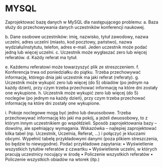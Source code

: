 # MYSQL

Zaprojektować bazę danych w MySQL dla następującego problemu:
a. Baza służy do przechowywania danych uczestników konferencji naukowej.

b. Dane osobowe uczestników: imię, nazwisko, tytuł zawodowy, nazwa uczelni, adres uczelni (miasto, kod pocztowy, państwo), nazwa wydziału/instytutu, telefon, adres e-mail.
Jeden uczestnik może podać jedną lub więcej uczelni.
c. Uczestnik może wygłaszać zero lub więcej referatów.
d. Każdy referat ma tytuł.

e. Każdemu referatowi może towarzyszyć plik ze streszczeniem.
f. Konferencja trwa od poniedziałku do piątku. Trzeba przechowywać informację, którego dnia jaki uczestnik ma jaki referat (referaty).
g. Uczestnik może wykupić zero lub więcej (do 5) obiadów (po jednym na każdy dzień), przy czym trzeba przechować informację na które dni zostały one wykupione.
h. Uczestnik może wykupić zero lub więcej (do 5) noclegów (po jednym na każdy dzień), przy czym trzeba przechować informację na które dni zostały one wykupione.

i. Pokoje noclegowe mogą być jedno lub dwuosobowe. Trzeba przechowywać informację kto jaki ma pokój, a jeżeli dwuosobowy, to z którym innym uczestnikiem go współdzieli.
Sposób zaprojektowania bazy – dowolny, ale spełniający wymagania. Wskazówka – najlepiej zaprojektować kilka tabel (np. Uczestnik, Uczelnia, Referat, …)
i połączyć je kluczami obcymi. Wypełnić tabelę przykładowymi danymi (poza plikiem streszczenia, bo będzie to niewygodne). Podać przykładowe zapytania:
•	Wyświetlenie wszystkich tytułów referatów z czwartku
•	Wyświetlenie uczelni, w których pracują uczestnicy nocujący w środę
•	Policzenie wszystkich referatów
•	Policzenie wszystkich obiadów na wtorek (itp.)
